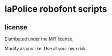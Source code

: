 # laPolice robofont scripts



## license

Distributed under the MIT license.

Modify as you like. Use at your own risk.


